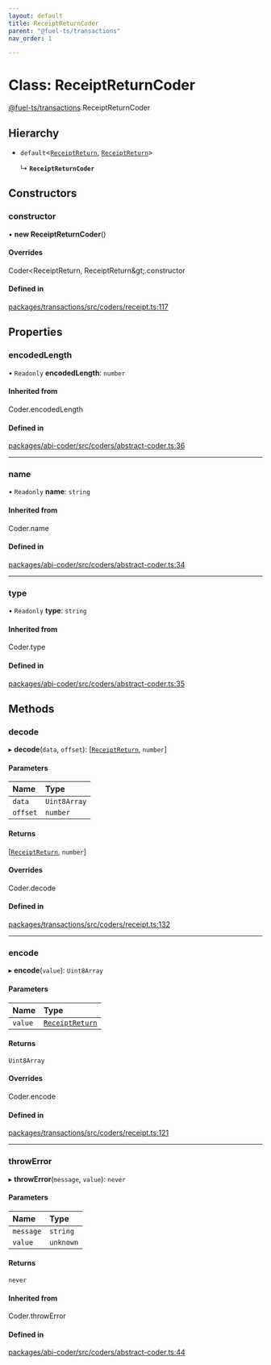 ```yaml
---
layout: default
title: ReceiptReturnCoder
parent: "@fuel-ts/transactions"
nav_order: 1

---
```


# Class: ReceiptReturnCoder

[@fuel-ts/transactions](../index.md).ReceiptReturnCoder

## Hierarchy

- `default`<[`ReceiptReturn`](../index.md#receiptreturn), [`ReceiptReturn`](../index.md#receiptreturn)\>

  ↳ **`ReceiptReturnCoder`**

## Constructors

### constructor

• **new ReceiptReturnCoder**()

#### Overrides

Coder&lt;ReceiptReturn, ReceiptReturn\&gt;.constructor

#### Defined in

[packages/transactions/src/coders/receipt.ts:117](https://github.com/FuelLabs/fuels-ts/blob/master/packages/transactions/src/coders/receipt.ts#L117)

## Properties

### encodedLength

• `Readonly` **encodedLength**: `number`

#### Inherited from

Coder.encodedLength

#### Defined in

[packages/abi-coder/src/coders/abstract-coder.ts:36](https://github.com/FuelLabs/fuels-ts/blob/master/packages/abi-coder/src/coders/abstract-coder.ts#L36)

___

### name

• `Readonly` **name**: `string`

#### Inherited from

Coder.name

#### Defined in

[packages/abi-coder/src/coders/abstract-coder.ts:34](https://github.com/FuelLabs/fuels-ts/blob/master/packages/abi-coder/src/coders/abstract-coder.ts#L34)

___

### type

• `Readonly` **type**: `string`

#### Inherited from

Coder.type

#### Defined in

[packages/abi-coder/src/coders/abstract-coder.ts:35](https://github.com/FuelLabs/fuels-ts/blob/master/packages/abi-coder/src/coders/abstract-coder.ts#L35)

## Methods

### decode

▸ **decode**(`data`, `offset`): [[`ReceiptReturn`](../index.md#receiptreturn), `number`]

#### Parameters

| Name | Type |
| :------ | :------ |
| `data` | `Uint8Array` |
| `offset` | `number` |

#### Returns

[[`ReceiptReturn`](../index.md#receiptreturn), `number`]

#### Overrides

Coder.decode

#### Defined in

[packages/transactions/src/coders/receipt.ts:132](https://github.com/FuelLabs/fuels-ts/blob/master/packages/transactions/src/coders/receipt.ts#L132)

___

### encode

▸ **encode**(`value`): `Uint8Array`

#### Parameters

| Name | Type |
| :------ | :------ |
| `value` | [`ReceiptReturn`](../index.md#receiptreturn) |

#### Returns

`Uint8Array`

#### Overrides

Coder.encode

#### Defined in

[packages/transactions/src/coders/receipt.ts:121](https://github.com/FuelLabs/fuels-ts/blob/master/packages/transactions/src/coders/receipt.ts#L121)

___

### throwError

▸ **throwError**(`message`, `value`): `never`

#### Parameters

| Name | Type |
| :------ | :------ |
| `message` | `string` |
| `value` | `unknown` |

#### Returns

`never`

#### Inherited from

Coder.throwError

#### Defined in

[packages/abi-coder/src/coders/abstract-coder.ts:44](https://github.com/FuelLabs/fuels-ts/blob/master/packages/abi-coder/src/coders/abstract-coder.ts#L44)
